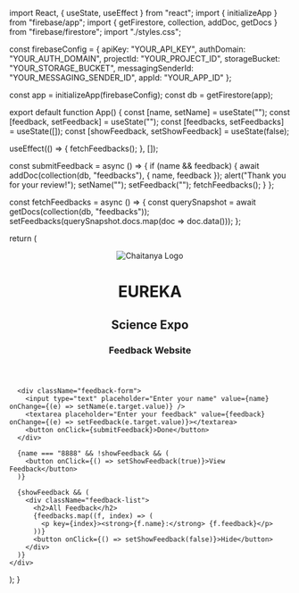 import React, { useState, useEffect } from "react";
import { initializeApp } from "firebase/app";
import { getFirestore, collection, addDoc, getDocs } from "firebase/firestore";
import "./styles.css";

const firebaseConfig = {
  apiKey: "YOUR_API_KEY",
  authDomain: "YOUR_AUTH_DOMAIN",
  projectId: "YOUR_PROJECT_ID",
  storageBucket: "YOUR_STORAGE_BUCKET",
  messagingSenderId: "YOUR_MESSAGING_SENDER_ID",
  appId: "YOUR_APP_ID"
};

const app = initializeApp(firebaseConfig);
const db = getFirestore(app);

export default function App() {
  const [name, setName] = useState("");
  const [feedback, setFeedback] = useState("");
  const [feedbacks, setFeedbacks] = useState([]);
  const [showFeedback, setShowFeedback] = useState(false);

  useEffect(() => {
    fetchFeedbacks();
  }, []);

  const submitFeedback = async () => {
    if (name && feedback) {
      await addDoc(collection(db, "feedbacks"), { name, feedback });
      alert("Thank you for your review!");
      setName("");
      setFeedback("");
      fetchFeedbacks();
    }
  };

  const fetchFeedbacks = async () => {
    const querySnapshot = await getDocs(collection(db, "feedbacks"));
    setFeedbacks(querySnapshot.docs.map(doc => doc.data()));
  };

  return (
    <div className="app">
      <header>
        <img src="https://media-exp1.licdn.com/dms/image/C4D0BAQHxSgco_-fddg/company-logo_200_200/0?e=2159024400&v=beta&t=-Kore7RpBT8kDcUM2UDlyh4IXyrBqHvVR-seDRuTPVI" alt="Chaitanya Logo" className="chaitanya-logo" />
        <h1 className="eureka">EUREKA</h1>
        <h2>Science Expo</h2>
        <h3>Feedback Website</h3>
      </header>

      <div className="feedback-form">
        <input type="text" placeholder="Enter your name" value={name} onChange={(e) => setName(e.target.value)} />
        <textarea placeholder="Enter your feedback" value={feedback} onChange={(e) => setFeedback(e.target.value)}></textarea>
        <button onClick={submitFeedback}>Done</button>
      </div>

      {name === "8888" && !showFeedback && (
        <button onClick={() => setShowFeedback(true)}>View Feedback</button>
      )}

      {showFeedback && (
        <div className="feedback-list">
          <h2>All Feedback</h2>
          {feedbacks.map((f, index) => (
            <p key={index}><strong>{f.name}:</strong> {f.feedback}</p>
          ))}
          <button onClick={() => setShowFeedback(false)}>Hide</button>
        </div>
      )}
    </div>
  );
}
